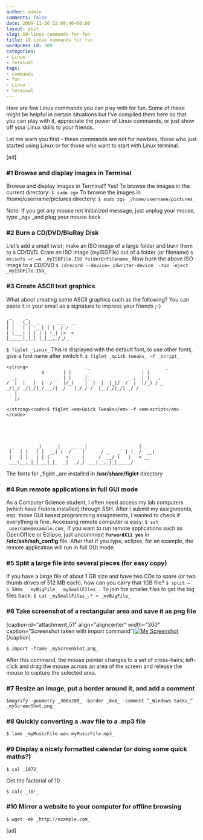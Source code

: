 ```yaml
---
author: admin
comments: false
date: 2009-11-26 22:09:46+00:00
layout: post
slug: 10-linux-commands-for-fun
title: 10 Linux commands for fun
wordpress_id: 309
categories:
- Linux
- Terminal
tags:
- commands
- fun
- Linux
- terminal
---
```


Here are few Linux commands you can play with for fun. Some of these might be helpful in certain situations but I've compiled them here so that you can play with it, appreciate the power of Linux commands, or just show off your Linux skills to your friends.





<!-- more -->Let me warn you first - these commands are not for newbies, those who just started using Linux or for those who want to start with Linux terminal.





[ad]





### #1 Browse and display images in Terminal





Browse and display images in Terminal? Yes! To browse the images in the current directory:
`$ sudo zgv`
To browse the images in /home/username/pictures directory:
`$ sudo zgv _/home/username/pictures_`





Note: If you get any mouse not initialized message, just unplug your mouse, type _zgv _and plug your mouse back





### #2 Burn a CD/DVD/BluRay Disk






Llet’s add a small twist; make an ISO image of a large folder and burn them to a CD/DVD.
Crate an ISO image (myISOFile) out of a folder (or filename)
`$ mkisofs –r –o _myISOFile.ISO folderOrFilename_`
Now burn the above ISO image to a CD/DVD
`$ cdrecord --device=_cdwriter-device_ -tao -eject _myISOFile.ISO_`





### #3 Create ASCII text graphics





What about creating some ASCII graphics such as the following? You can paste it in your email as a signature to impress your friends ;-)




    
     _     _
    | |   (_)_ __  _   ___  __
    | |   | | '_ | | |  / /
    | |___| | | | | |_| |>  <
    |_____|_|_| |_|__,_/_/_





`$ figlet _Linux_`
This is displayed with the default font, to use other fonts, give a font name after switch f:
`$ figlet _quick tweaks_ –f _script_`




    
    <strong>                      _                            _
                 o       | |                          | |
     __,             __  | |    _|_          _   __,  | |   ,
    /  |  |   |  |  /    |/_)    |  |  |  |_|/  /  |  |/_) / _
    _/|_/ _/|_/|_/___/| _/   |_/ / /  |__/_/|_/| _/ /
       |
       |/    
    
    </strong><code>$ figlet <em>Quick Tweaks</em> –f <em>script</em></code>




    
      _        _)      |    __ __|                   |
     |   | |   | |  __| |  /    |      / _   _` | |  /  __|
     |   | |   | | (      <     |     /  __/ (   |   < __ 
     ___\__,_|_|___|_|_  _|  _/_/ ___|__,_|_|_____/





The fonts for _figlet _are installed in **/usr/share/figlet** directory





### #4 Run remote applications in full GUI mode






As a Computer Science student, I often need access my lab computers (which have Fedora installed) through SSH. After I submit my assignments, esp. those GUI based programming assignments, I wanted to check if everything is fine. Accessing remote computer is easy:
`$ ssh _username@example.com_`
If you want to run remote applications such as OpenOffice or Eclipse, just uncomment **`ForwardX11 yes`** in **/etc/ssh/ssh_config** file. After that if you type, eclipse, for an example, the remote application will run in full GUI mode.





### #5 Split a large file into several pieces (for easy copy)






If you have a large file of about 1 GB size and have two CDs to spare (or two thumb drives of 512 MB each), how can you carry that 1GB file?
`$ split –b_500m_ _myBigFile_ _mySmallFIles_.`
To join the smaller files to get the big files back:
`$ cat _mySmallFiles_.* > _myBigFile_`





### #6 Take screenshot of a rectangular area and save it as png file





[caption id="attachment_51" align="aligncenter" width="300" caption="Screenshot taken with import command"][![My Screenshot](http://www.quicktweaks.com/wp-content/uploads/2008/10/myscreenshot-300x144.png)](http://www.quicktweaks.com/wp-content/uploads/2008/10/myscreenshot.png)[/caption]





`$ import –frame _myScreenShot.png_`





After this command, the mouse pointer changes to a set of cross-hairs; left-click and drag the mouse across an area of the screen and release the mouse to capture the selected area.





### #7 Resize an image, put a border around it, and add a comment





`$mogrify -geometry _300x200_ -border _8x8_ -comment “_Windows Sucks_” _myScreenShot.png_`





### #8 Quickly converting a .wav file to a .mp3 file






`$ lame _myMusicFile.wav myMusicFile.mp3_`





### #9 Display a nicely formatted calendar (or doing some quick maths?)






`$ cal _1972_`





Get the factorial of 10





`$ calc _10!_`





### #10 Mirror a website to your computer for offline browsing





`$ wget -mk _http://example.com_`





[ad]



